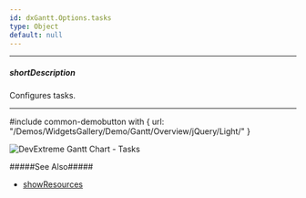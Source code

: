 ```yaml
---
id: dxGantt.Options.tasks
type: Object
default: null
---
```

---
##### shortDescription
Configures tasks.

---
#include common-demobutton with {
    url: "/Demos/WidgetsGallery/Demo/Gantt/Overview/jQuery/Light/"
}

![DevExtreme Gantt Chart - Tasks](/Content/images/doc/19_2/Gantt/task.png)


#####See Also#####
- [showResources](/api-reference/10%20UI%20Widgets/dxGantt/1%20Configuration/showResources.md '/Documentation/ApiReference/UI_Widgets/dxGantt/Configuration/#showResources')
